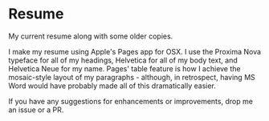 # Resume
My current resume along with some older copies.

I make my resume using Apple's Pages app for OSX.
I use the Proxima Nova typeface for all of my headings, Helvetica for all of my body text, and Helvetica Neue for my name.
Pages' table feature is how I achieve the mosaic-style layout of my paragraphs - although, in retrospect, having MS Word would have 
probably made all of this dramatically easier.  

If you have any suggestions for enhancements or improvements, drop me an issue or a PR.
